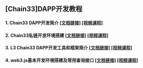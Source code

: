 ## [Chain33]DAPP开发教程

#### 1. Chain33 DAPP开发简介  [[文档链接]](https://github.com/andyYuanFZM/Chain33_Dapp_develop/blob/main/L1%20Chain33%20DAPP%E5%BC%80%E5%8F%91%E7%AE%80%E4%BB%8B/L1_readme.md)  [[视频课程]](https://www.bilibili.com/video/BV1BM411v745/?share_source=copy_web&vd_source=6dc648c02f2bdc5a6e650dadc1136eed)  
#### 2. Chain33私链开发环境搭建  [[文档链接]](https://github.com/andyYuanFZM/Chain33_Dapp_develop/blob/main/L2%20Chain33%E7%A7%81%E9%93%BE%E5%BC%80%E5%8F%91%E7%8E%AF%E5%A2%83%E6%90%AD%E5%BB%BA/L2_readme.md)  [[视频课程]](https://www.bilibili.com/video/BV1JY411B7Jc/?share_source=copy_web&vd_source=6dc648c02f2bdc5a6e650dadc1136eed)  
#### 3. L3 Chain33 DAPP开发工具和框架简介  [[文档链接]](https://github.com/andyYuanFZM/Chain33_Dapp_develop/blob/main/L3%20Chain33%20DAPP%E5%BC%80%E5%8F%91%E5%B7%A5%E5%85%B7%E5%92%8C%E6%A1%86%E6%9E%B6%E7%AE%80%E4%BB%8B/L3_readme.md)  [[视频课程]](https://www.bilibili.com/video/BV1654y1A7ar/?share_source=copy_web&vd_source=6dc648c02f2bdc5a6e650dadc1136eed)  
#### 4. web3.js基本开发环境搭建及常用查询接口  [[文档链接]](https://github.com/andyYuanFZM/Chain33_Dapp_develop/blob/main/L4%20web3.js%E5%9F%BA%E6%9C%AC%E5%BC%80%E5%8F%91%E7%8E%AF%E5%A2%83%E6%90%AD%E5%BB%BA/L4_readme.md)  [[视频课程]]()  

